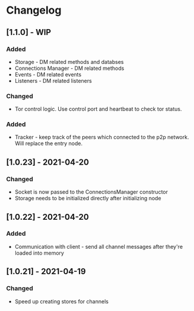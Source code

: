 # Changelog

## [1.1.0] - WIP

### Added

- Storage - DM related methods and databses
- Connections Manager - DM related methods
- Events - DM related events
- Listeners - DM related listeners

### Changed

- Tor control logic. Use control port and heartbeat to check tor status.

### Added
- Tracker - keep track of the peers which connected to the p2p network. Will replace the entry node.

## [1.0.23] - 2021-04-20
### Changed
- Socket is now passed to the ConnectionsManager constructor
- Storage needs to be initialized directly after initializing node

## [1.0.22] - 2021-04-20
### Added
- Communication with client - send all channel messages after they're loaded into memory

## [1.0.21] - 2021-04-19
### Changed
- Speed up creating stores for channels
